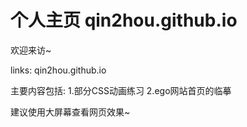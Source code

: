 # 个人主页 qin2hou.github.io
欢迎来访~

links: qin2hou.github.io

主要内容包括:
  1.部分CSS动画练习
  2.ego网站首页的临摹
  
  
建议使用大屏幕查看网页效果~
